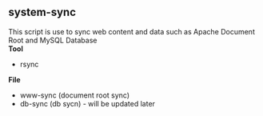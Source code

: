 ## system-sync  
This script is use to sync web content and data such as Apache Document Root and MySQL Database  
**Tool**  
* rsync

**File**  
* www-sync (document root sync)
* db-sync (db sycn) - will be updated later  
